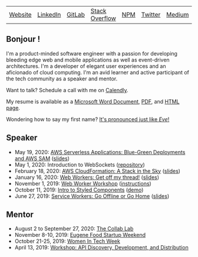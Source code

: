 <table>
    <tr>
        <td><a href="https://yvesgurcan.com">Website</a></td>
        <td><a href="https://linkedin.com/in/yvesgurcan">LinkedIn</a></td>
        <td><a href="https://gitlab.com/yvesgurcan">GitLab</a></td>
        <td><a href="https://stackoverflow.com/users/11439562/yves-gurcan">Stack Overflow</a></td>
        <td><a href="https://www.npmjs.com/~yvesgurcan">NPM</a></td>
        <td><a href="https://twitter.com/yvesgurcan">Twitter</a></td>
        <td><a href="https://medium.com/@yvesgurcan">Medium</a></td>
        <td><a href="https://dev.to/yvesgurcan">DEV</a></td>
        <td><a href="https://www.twitch.tv/yvesgurcan/videos">Twitch</a></td>
        <td><a href="https://www.youtube.com/channel/UCmNgbt5GFQfdwPOKaJ-NHYw/videos">YouTube</a></td>
    </tr>
</table>

## Bonjour !

I'm a product-minded software engineer with a passion for developing bleeding edge web and mobile applications as well as event-driven architectures. I'm a developer of elegant user experiences and an aficionado of cloud computing. I'm an avid learner and active participant of the tech community as a speaker and mentor.

Want to talk? Schedule a call with me on [Calendly](https://calendly.com/yvesgurcan/chat).

My resume is available as a [Microsoft Word Document](https://yvesgurcan.com/resume.docx), [PDF](https://yvesgurcan.com/resume.pdf), and [HTML page](https://stackoverflow.com/cv/yvesgurcan).

Wondering how to say my first name? [It's pronounced just like *Eve*!](http://www.allocine.fr/video/player_gen_cmedia=19582849&cfilm=263740.html)

## Speaker

- May 19, 2020: [AWS Serverless Applications: Blue-Green Deployments and AWS SAM](https://www.meetup.com/Portland-Serverless-Architecture-Meetup/events/270451639/) ([slides](https://slides.com/yvesgurcan/aws-sam))
- May 1, 2020: Introduction to WebSockets ([repository](https://github.com/yvesgurcan/websocket-examples))
- February 18, 2020: [AWS CloudFormation: A Stack in the Sky](https://www.meetup.com/Portland-Serverless-Architecture-Meetup/events/268360327/) ([slides](https://slides.com/yvesgurcan/cloudformation#/))
- January 16, 2020: [Web Workers: Get off my thread!](https://www.meetup.com/front-end-small-talk/events/266240588/) ([slides](https://slides.com/yvesgurcan/webworkers))
- November 1, 2019: [Web Worker Workshop](https://www.meetup.com/Elm-Eug/events/gnzgkryzpbcb/) ([instructions](https://workers.yvesgurcan.com/workshop/))
- October 11, 2019: [Intro to Styled Components](https://www.meetup.com/Elm-Eug/events/qsrfjryznbpb/) ([demo](https://styled.yvesgurcan.com/))
- June 27, 2019: [Service Workers: Go Offline or Go Home](https://www.meetup.com/eugenewebdevs/events/261941044/) ([slides](https://slides.com/yvesgurcan/sw#/))

## Mentor

- August 2 to September 27, 2020: [The Collab Lab](https://the-collab-lab.codes/)
- November 8-10, 2019: [Eugene Food Startup Weekend](http://communities.techstars.com/usa/eugene/startup-weekend/14837)
- October 21-25, 2019: [Women In Tech Week](https://redefiningwomenintech.com/event/women-in-tech-week-oct-21-25)
- April 13, 2019: [Workshop: API Discovery, Development, and Distribution](https://www.meetup.com/eugenewebdevs/events/260157602/)

